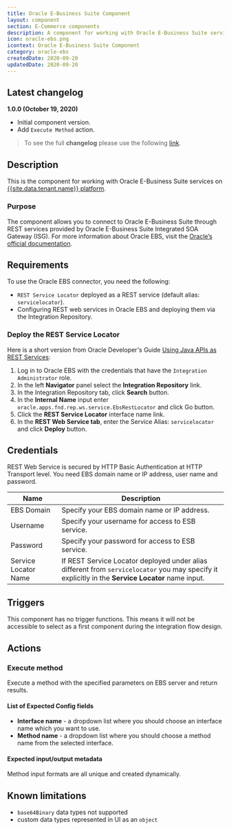 ```yaml
---
title: Oracle E-Business Suite Component
layout: component
section: E-Commerce components
description: A component for working with Oracle E-Business Suite services on the platform.
icon: oracle-ebs.png
icontext: Oracle E-Business Suite Component
category: oracle-ebs
createdDate: 2020-09-20
updatedDate: 2020-09-20
---
```


## Latest changelog

**1.0.0 (October 19, 2020)**

* Initial component version.
* Add `Execute Method` action.

> To see the full **changelog** please use the following [link](changelog).

## Description

This is the component for working with Oracle E-Business Suite services on [{{site.data.tenant.name}} platform](http://www.{{site.data.tenant.name}}).

### Purpose

The component allows you to connect to Oracle E-Business Suite through REST services provided by Oracle E-Business Suite Integrated SOA Gateway (ISG). For more information about Oracle EBS, visit the [Oracle’s official documentation](https://www.oracle.com/applications/ebusiness/products.html).

## Requirements

To use the Oracle EBS connector, you need the following:

* `REST Service Locator` deployed as a REST service (default alias: `servicelocator`).
* Configuring REST web services in Oracle EBS and deploying them via the Integration Repository.

### Deploy the REST Service Locator

Here is a short version from Oracle Developer's Guide [Using Java APIs as REST Services](https://docs.oracle.com/cd/E26401_01/doc.122/e20927/T511473T634173.htm):

1. Log in to Oracle EBS with the credentials that have the `Integration Administrator` role.
2. In the left **Navigator** panel select the **Integration Repository** link.
3. In the Integration Repository tab, click **Search** button.
4. In the **Internal Name** input enter `oracle.apps.fnd.rep.ws.service.EbsRestLocator` and click Go button.
5. Click the **REST Service Locator** interface name link.
6. In the **REST Web Service tab**, enter the Service Alias: `servicelocator` and click **Deploy** button.

## Credentials

REST Web Service is secured by HTTP Basic Authentication at HTTP Transport level.
You need EBS domain name or IP address, user name and password.

|Name|Description|
|----|-----------|
| EBS Domain | Specify your EBS domain name or IP address. |
| Username | Specify your username for access to ESB service. |
| Password | Specify your password for access to ESB service. |
| Service Locator Name | If REST Service Locator deployed under alias different from `servicelocator` you may specify it explicitly in the **Service Locator** name input. |

## Triggers

This component has no trigger functions. This means it will not be accessible to
select as a first component during the integration flow design.

## Actions

### Execute method

Execute a method with the specified parameters on EBS server and return results.

#### List of Expected Config fields

* **Interface name** - a dropdown list where you should choose an interface name which you want to use.
* **Method name** - a dropdown list where you should choose a method name from the selected interface.

#### Expected input/output metadata

Method input formats are all unique and created dynamically.

## Known limitations

* `base64Binary` data types not supported
* custom data types represented in UI as an `object`
